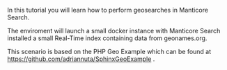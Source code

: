 In this tutorial you will learn how to perform geosearches in Manticore Search.

The enviroment will launch a small docker instance with Manticore Search installed a small Real-Time index containing data from geonames.org.

This scenario is based on the PHP Geo Example which can be found at https://github.com/adriannuta/SphinxGeoExample .